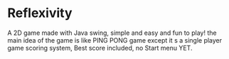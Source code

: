 # Reflexivity
A 2D game made with Java swing, simple and easy and fun to play!
the main idea of the game is like PING PONG game except it s a single player game
scoring system, Best score included, no Start menu YET.
